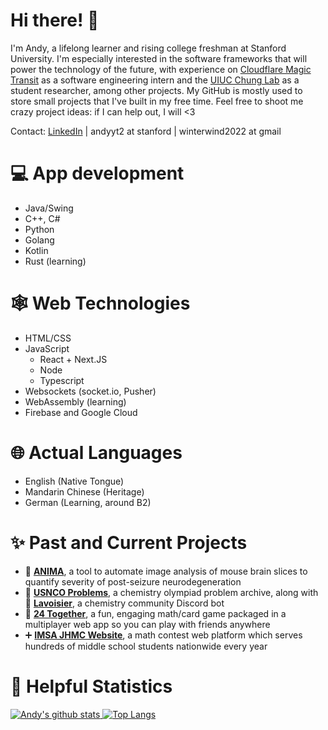 # Hi there! 👋

I'm Andy, a lifelong learner and rising college freshman at Stanford University. I'm especially interested in the software frameworks that will power the technology of the future, with experience on [Cloudflare Magic Transit](https://www.cloudflare.com/magic-transit/) as a software engineering intern and the [UIUC Chung Lab](https://app.mcb.illinois.edu/chunghj/lab-members/) as a student researcher, among other projects. My GitHub is mostly used to store small projects that I've built in my free time. Feel free to shoot me crazy project ideas: if I can help out, I will <3

Contact: [LinkedIn](https://www.linkedin.com/in/andyytang/) | andyyt2 at stanford | winterwind2022 at gmail

# :computer: App development

 - Java/Swing
 - C++, C#
 - Python
 - Golang
 - Kotlin
 - Rust (learning)

# 🕸️ Web Technologies
 - HTML/CSS
 - JavaScript
    - React + Next.JS
    - Node
    - Typescript
 - Websockets (socket.io, Pusher)
 - WebAssembly (learning)
 - Firebase and Google Cloud

# :globe_with_meridians: Actual Languages

 - English (Native Tongue)
 - Mandarin Chinese (Heritage)
 - German (Learning, around B2)
 
# ✨ Past and Current Projects

 - 🔬 [**ANIMA**](https://github.com/thewindsofwinter/ANIMA), a tool to automate image analysis of mouse brain slices to quantify severity of post-seizure neurodegeneration
 - 🧪 [**USNCO Problems**](https://github.com/thewindsofwinter/usnco-problems), a chemistry olympiad problem archive, along with 🤖 [**Lavoisier**](https://github.com/thewindsofwinter/lavoisier-public), a chemistry community Discord bot
 - 🧮 [**24 Together**](https://github.com/thewindsofwinter/24-together), a fun, engaging math/card game packaged in a multiplayer web app so you can play with friends anywhere
 - ➕ [**IMSA JHMC Website**](https://github.com/IMSA-JHMC/JHMC-scripts), a math contest web platform which serves hundreds of middle school students nationwide every year

# 🔢 Helpful Statistics

[![Andy's github stats](https://github-readme-stats.vercel.app/api?username=thewindsofwinter&show_icons=true&count_private=true&theme=dark&line_height=35) ![Top Langs](https://github-readme-stats.vercel.app/api/top-langs/?username=thewindsofwinter&theme=dark&hide_title=true&exclude_repo=adpro)](https://github.com/anuraghazra/github-readme-stats)

<!-- [![LeetCode user JavaProgrammer21](https://img.shields.io/badge/dynamic/json?style=for-the-badge&labelColor=black&color=%23ffa116&label=Solved&query=solved&url=https%3A%2F%2Fleetcode-badge.vercel.app%2Fapi%2Fusers%2FJavaProgrammer21&logo=leetcode&logoColor=yellow)](https://leetcode.com/JavaProgrammer21/) -->

<!--
**thewindsofwinter/thewindsofwinter** is a ✨ _special_ ✨ repository because its `README.md` (this file) appears on your GitHub profile.

Here are some ideas to get you started:

- 🔭 I’m currently working on ...
- 🌱 I’m currently learning ...
- 👯 I’m looking to collaborate on ...
- 🤔 I’m looking for help with ...
- 💬 Ask me about ...
- 📫 How to reach me: ...
- 😄 Pronouns: ...
- ⚡ Fun fact: ...
-->
